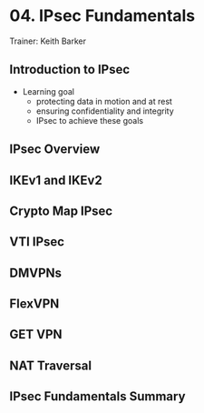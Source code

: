 # 04. IPsec Fundamentals

Trainer: Keith Barker

## Introduction to IPsec

- Learning goal
  - protecting data in motion and at rest
  - ensuring confidentiality and integrity
  - IPsec to achieve these goals


## IPsec Overview



## IKEv1 and IKEv2



## Crypto Map IPsec



## VTI IPsec



## DMVPNs



## FlexVPN



## GET VPN



## NAT Traversal



## IPsec Fundamentals Summary